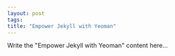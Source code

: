 ```yaml
---
layout: post
tags: 
title: "Empower Jekyll with Yeoman"
---
```


Write the "Empower Jekyll with Yeoman" content here...
